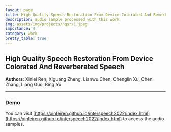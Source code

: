 ```yaml
---
layout: page
title: High Quality Speech Restoration From Device Colorated And Reverberated Speech
description: audio sample processed with this work
img: assets/img/projects/hqsr/1.jpeg
importance: 4
category: work
pretty_table: true
---
```


## High Quality Speech Restoration From Device Colorated And Reverberated Speech

**Authors**: Xinlei Ren, Xiguang Zheng, Lianwu Chen, Chenglin Xu, Chen Zhang, Liang Guo, Bing Yu

---

### Demo
You can visit [https://xinleiren.github.io/interspeech2022/index.html](https://xinleiren.github.io/interspeech2022/index.html) to access the audio samples.